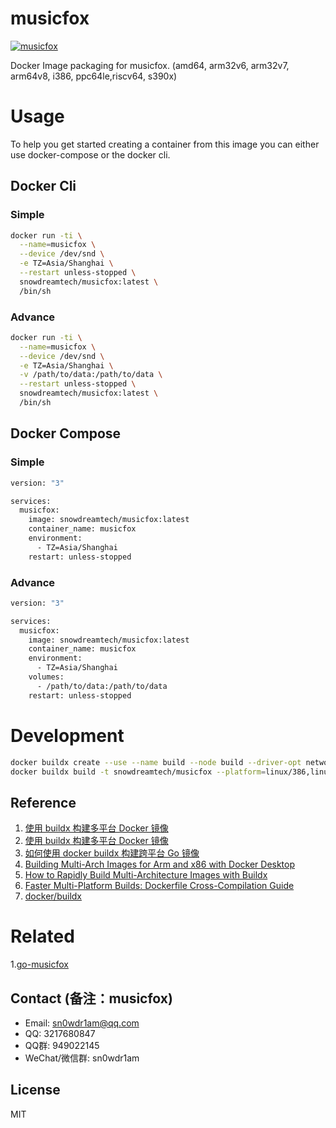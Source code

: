 # musicfox

[![musicfox](http://dockeri.co/image/snowdreamtech/musicfox)](https://hub.docker.com/r/snowdreamtech/musicfox)

Docker Image packaging for musicfox. (amd64, arm32v6, arm32v7, arm64v8, i386, ppc64le,riscv64, s390x)

# Usage

To help you get started creating a container from this image you can either use docker-compose or the docker cli.

## Docker Cli

### Simple

```bash
docker run -ti \
  --name=musicfox \
  --device /dev/snd \
  -e TZ=Asia/Shanghai \
  --restart unless-stopped \
  snowdreamtech/musicfox:latest \
  /bin/sh
```

### Advance

```bash
docker run -ti \
  --name=musicfox \
  --device /dev/snd \
  -e TZ=Asia/Shanghai \
  -v /path/to/data:/path/to/data \
  --restart unless-stopped \
  snowdreamtech/musicfox:latest \
  /bin/sh
```

## Docker Compose

### Simple

```bash
version: "3"

services:
  musicfox:
    image: snowdreamtech/musicfox:latest
    container_name: musicfox
    environment:
      - TZ=Asia/Shanghai
    restart: unless-stopped
```

### Advance

```bash
version: "3"

services:
  musicfox:
    image: snowdreamtech/musicfox:latest
    container_name: musicfox
    environment:
      - TZ=Asia/Shanghai
    volumes:
      - /path/to/data:/path/to/data
    restart: unless-stopped
```

# Development

```bash
docker buildx create --use --name build --node build --driver-opt network=host
docker buildx build -t snowdreamtech/musicfox --platform=linux/386,linux/amd64,linux/arm/v6,linux/arm/v7,linux/arm64,linux/ppc64le,linux/riscv64,linux/s390x . --push
```

## Reference

1. [使用 buildx 构建多平台 Docker 镜像](https://icloudnative.io/posts/multiarch-docker-with-buildx/)
1. [使用 buildx 构建多平台 Docker 镜像](https://blog.bwcxtech.com/posts/43dd6afb/)
1. [如何使用 docker buildx 构建跨平台 Go 镜像](https://waynerv.com/posts/building-multi-architecture-images-with-docker-buildx/#buildx-%E7%9A%84%E8%B7%A8%E5%B9%B3%E5%8F%B0%E6%9E%84%E5%BB%BA%E7%AD%96%E7%95%A5)
1. [Building Multi-Arch Images for Arm and x86 with Docker Desktop](https://www.docker.com/blog/multi-arch-images/)
1. [How to Rapidly Build Multi-Architecture Images with Buildx](https://www.docker.com/blog/how-to-rapidly-build-multi-architecture-images-with-buildx/)
1. [Faster Multi-Platform Builds: Dockerfile Cross-Compilation Guide](https://www.docker.com/blog/faster-multi-platform-builds-dockerfile-cross-compilation-guide/)
1. [docker/buildx](https://github.com/docker/buildx)

# Related 

1.[go-musicfox](https://github.com/go-musicfox/go-musicfox)

## Contact (备注：musicfox)

* Email: sn0wdr1am@qq.com
* QQ: 3217680847
* QQ群: 949022145
* WeChat/微信群: sn0wdr1am

## License

MIT
